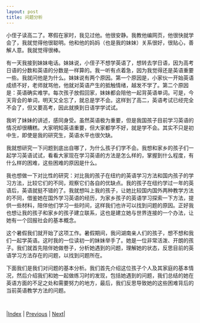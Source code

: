 ```yaml
---
layout: post
title: 问题分析
---
```


小侄子读高二了。寒假在家时，我见过他。他很安静。我教他编网页，他很快就学会了，我就觉得他很聪明。他和他的妈妈（也是我的妹妹）关系很好，很贴心，善解人意。我就觉得很棒。

有一天我接到妹妹电话。妹妹说，小侄子不想学英语了，想转去学日语，因为高考日语的分数和英语的分数是一样算的。我一听有点着急，因为我觉得还是英语重要一些。我就问他是为什么。妹妹说有两个原因。第一个原因是，小家伙一开始英语成绩不好，老师就骂他，他就对英语产生的抵触情绪，越发不学了。第二个原因是：英语确实难学。每次孩子放假回家，妹妹都会陪他一起背英语单词。可是，今天背会的单词，明天又全忘了，就总是学不会。这样到了高二，英语考试已经完全不会了，但又要高考，因此就换到日语学学试试。

我听了妹妹的讲述，感同身受。虽然英语极为重要，但是我国孩子目前学习英语的情况却很糟糕。大家明知英语重要，但大家都学不好，就是学不会。其实不只是初中生，即使是我的研究生，英语水平也很欠缺。

我就想研究一下问题到底出自哪了，为什么孩子们学不会。我想和家乡的孩子们一起学习英语试试，看看大家现在学习英语的方法是怎么样的，掌握到什么程度，有什么样的困难，这些困难的原因是什么。

我也想做一下对比性的研究：对比我的孩子在纽约的英语学习方法和国内孩子的学习方法，比较它们的不同，观察它们各自的优缺点。我的孩子在纽约学过一年的英语后，英语就挺不错的了。我就想叫上我的孩子，让她比较国内国外两种教学方法的不同，借鉴她在国外学习英语的经历，为家乡孩子的英语学习探索一下方法，提供一些材料，陪伴他们学习一些时间，这样我们也许可以找到问题的原因。正好我也想让我的孩子和家乡的孩子建立联系，这也是建立她与世界连接的一个办法，让她有一个回报社会的基本概念。

这个暑假我们就开始了这项工作。暑假期间，我问湖南亲人们的孩子，想不想和我们一起学英语。这时我的一位读初一的妹妹举手了。她是一位非常活泼、开朗的孩子。我们就首先陪伴她做卷子，分析她遇到的问题，理解她的状态，反思目前的英语学习方法存在的问题，以找到问题所在。

下面我们是我们对问题的基本分析。我们首先介绍这位孩子个人及其家庭的基本情况，然后介绍我们和她一起做练习时的发现，包括她遇到的问题，我们总结的她在英语方面的不足之处和需要努力的地方，最后，我们反思导致她的这些困难背后的当前英语教学方法的问题。

<br/>

|[Index](../) | [Previous](0-0-intro) | [Next](1-3-child)|